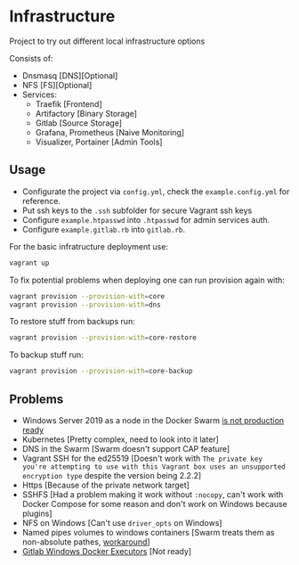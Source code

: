 # Infrastructure

Project to try out different local infrastructure options

Consists of:

* Dnsmasq [DNS][Optional]
* NFS [FS][Optional]
* Services:
  * Traefik [Frontend]
  * Artifactory [Binary Storage]
  * Gitlab [Source Storage]
  * Grafana, Prometheus [Naive Monitoring]
  * Visualizer, Portainer [Admin Tools]

## Usage

* Configurate the project via `config.yml`, check the `example.config.yml` for reference.
* Put ssh keys to the `.ssh` subfolder for secure Vagrant ssh keys
* Configure `example.htpasswd` into `.htpasswd` for admin services auth.
* Configure `example.gitlab.rb` into `gitlab.rb`.

For the basic infratructure deployment use:

```bash
vagrant up
```

To fix potential problems when deploying one can run provision again with:

```bash
vagrant provision --provision-with=core
vagrant provision --provision-with=dns
```

To restore stuff from backups run:

```bash
vagrant provision --provision-with=core-restore
```

To backup stuff run:

```bash
vagrant provision --provision-with=core-backup
```

## Problems

* Windows Server 2019 as a node in the Docker Swarm [is not production ready](https://github.com/moby/moby/issues/38498)
* Kubernetes [Pretty complex, need to look into it later]
* DNS in the Swarm [Swarm doesn't support CAP feature]
* Vagrant SSH for the ed25519 [Doesn't work with `The private key you're attempting to use with this Vagrant box uses an unsupported encryption type` despite the version being 2.2.2]
* Https [Because of the private network target]
* SSHFS [Had a problem making it work without `:nocopy`, can't work with Docker Compose for some reason and don't work on Windows because plugins]
* NFS on Windows [Can't use `driver_opts` on Windows]
* Named pipes volumes to windows containers [Swarm treats them as non-absolute pathes, [workaround](https://github.com/dockersamples/docker-swarm-visualizer#running-on-windows)]
* [Gitlab Windows Docker Executors](https://gitlab.com/gitlab-org/gitlab-runner/merge_requests/706) [Not ready]